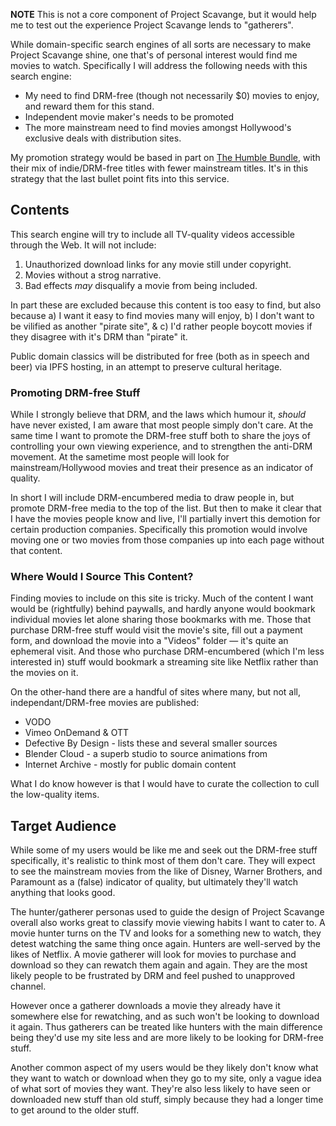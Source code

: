**NOTE** This is not a core component of Project Scavange, but it would help me to test out the experience Project Scavange lends to "gatherers".

While domain-specific search engines of all sorts are necessary to make Project Scavange shine, one that's of personal interest would find me movies to watch. Specifically I will address the following needs with this search engine:

* My need to find DRM-free (though not necessarily $0) movies to enjoy, and reward them for this stand.
* Independent movie maker's needs to be promoted
* The more mainstream need to find movies amongst Hollywood's exclusive deals with distribution sites.

My promotion strategy would be based in part on [The Humble Bundle](https://humblebundle.com/), with their mix of indie/DRM-free titles with fewer mainstream titles. It's in this strategy that the last bullet point fits into this service. 

## Contents
This search engine will try to include all TV-quality videos accessible through the Web. It will not include:

1. Unauthorized download links for any movie still under copyright.
2. Movies without a strog narrative. 
3. Bad effects *may* disqualify a movie from being included. 

In part these are excluded because this content is too easy to find, but also because a) I want it easy to find movies many will enjoy, b) I don't want to be vilified as another "pirate site", & c) I'd rather people boycott movies if they disagree with it's DRM than "pirate" it. 

Public domain classics will be distributed for free (both as in speech and beer) via IPFS hosting, in an attempt to preserve cultural heritage. 

### Promoting DRM-free Stuff
While I strongly believe that DRM, and the laws which humour it, *should* have never existed, I am aware that most people simply don't care. At the same time I want to promote the DRM-free stuff both to share the joys of controlling your own viewing experience, and to strengthen the anti-DRM movement. At the sametime most people will look for mainstream/Hollywood movies and treat their presence as an indicator of quality. 

In short I will include DRM-encumbered media to draw people in, but promote DRM-free media to the top of the list. But then to make it clear that I have the movies people know and live, I'll partially invert this demotion for certain production companies. Specifically this promotion would involve moving one or two movies from those companies up into each page without that content. 

### Where Would I Source This Content?
Finding movies to include on this site is tricky. Much of the content I want would be (rightfully) behind paywalls, and hardly anyone would bookmark individual movies let alone sharing those bookmarks with me. Those that purchase DRM-free stuff would visit the movie's site, fill out a payment form, and download the movie into a "Videos" folder &mdash; it's quite an ephemeral visit. And those who purchase DRM-encumbered (which I'm less interested in) stuff would bookmark a streaming site like Netflix rather than the movies on it.

On the other-hand there are a handful of sites where many, but not all, independant/DRM-free movies are published:

* VODO
* Vimeo OnDemand & OTT
* Defective By Design - lists these and several smaller sources
* Blender Cloud - a superb studio to source animations from
* Internet Archive - mostly for public domain content

What I do know however is that I would have to curate the collection to cull the low-quality items. 

## Target Audience
While some of my users would be like me and seek out the DRM-free stuff specifically, it's realistic to think most of them don't care. They will expect to see the mainstream movies from the like of Disney, Warner Brothers, and Paramount as a (false) indicator of quality, but ultimately they'll watch anything that looks good. 

The hunter/gatherer personas used to guide the design of Project Scavange overall also works great to classify movie viewing habits I want to cater to. A movie hunter turns on the TV and looks for a something new to watch, they detest watching the same thing once again. Hunters are well-served by the likes of Netflix. A movie gatherer will look for movies to purchase and download so they can rewatch them again and again. They are the most likely people to be frustrated by DRM and feel pushed to unapproved channel. 

However once a gatherer downloads a movie they already have it somewhere else for rewatching, and as such won't be looking to download it again. Thus gatherers can be treated like hunters with the main difference being they'd use my site less and are more likely to be looking for DRM-free stuff. 

Another common aspect of my users would be they likely don't know what they want to watch or download when they go to my site, only a vague idea of what sort of movies they want. They're also less likely to have seen or downloaded new stuff than old stuff, simply because they had a longer time to get around to the older stuff. 
